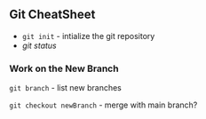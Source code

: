## Git CheatSheet

* `git init` - intialize the git repository
* _git status_


### Work on the New Branch
`git branch` - list new branches

`git checkout newBranch` - merge with main branch?
